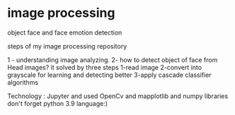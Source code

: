 # image processing 
 object face and face emotion detection 
 
  steps of my  image processing repository
 
 
 1 - understanding image analyzing.
 2- how to detect object of face from Head images?
 it solved by three steps 
     1-read image 
     2-convert into grayscale for learning and detecting better
     3-apply cascade classifier algorithms 
     
     
Technology : Jupyter and used OpenCv and mapplotlib and numpy libraries don't forget python 3.9 language:) 
